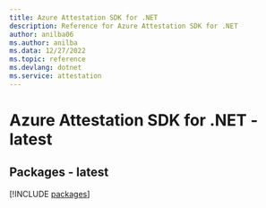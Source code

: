 ```yaml
---
title: Azure Attestation SDK for .NET
description: Reference for Azure Attestation SDK for .NET
author: anilba06
ms.author: anilba
ms.data: 12/27/2022
ms.topic: reference
ms.devlang: dotnet
ms.service: attestation
---
```

# Azure Attestation SDK for .NET - latest
## Packages - latest
[!INCLUDE [packages](attestation-index.md)]